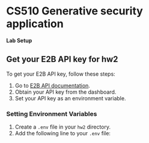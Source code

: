 # CS510 Generative security application

**Lab Setup**

## Get your E2B API key for hw2

To get your E2B API key, follow these steps:

1. Go to [E2B API documentation](https://e2b.dev/docs/getting-started/api-key).
2. Obtain your API key from the dashboard.
3. Set your API key as an environment variable.

### Setting Environment Variables

1. Create a `.env` file in your `hw2` directory.
2. Add the following line to your `.env` file:
